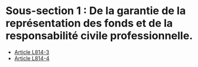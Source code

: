 # Sous-section 1 : De la garantie de la représentation des fonds et de la responsabilité civile professionnelle.

- [Article L814-3](article-l814-3.md)
- [Article L814-4](article-l814-4.md)
